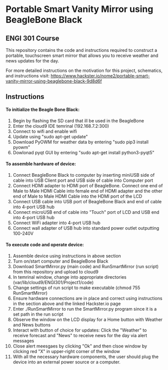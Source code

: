 # Portable Smart Vanity Mirror using BeagleBone Black
## ENGI 301 Course

This repository contains the code and instructions required to construct a portable, touchscreen smart mirror that allows you to receive weather and news updates for the day.

For more detailed instructions on the motivation for this project, schematics, and instructions visit: https://www.hackster.io/nome2/portable-smart-vanity-mirror-using-beaglebone-black-9d8d6f

## Instructions

#### To initialize the Beagle Bone Black:
1) Begin by flashing the SD card that ill be used in the BeagleBone
2) Enter the cloud9 IDE temrinal (192.168.7.2:300)
3) Connect to wifi and enable wifi
4) Update using "sudo apt-get update"
5) Download PyOWM for weather data by entering "sudo pip3 install pyowm"
6) Dowlonad pyqt GUI by entering "sudo apt-get install python3-pyqt5"

#### To assemble hardware of device:
1) Connect BeagleBone Black to computer by inserting miniUSB side of cable into USB Client port and USB side of cable into Computer port
2) Connect HDMI adapter to HDMI port of BeagleBone. Connect one end of Male to Male HDMI Cable into female end of HDMI adapter and the other end of Male to Male HDMI Cable into the HDMI port of the LCD 
3) Connect USB cable into USB port of BeagleBone Black and end of cable into 4-port USB hub
4) Connect microUSB end of cable into "Touch" port of LCD and USB end into 4-port USB hub
5) Connect WiFi adapter into 4-port USB hub
6) Connect wall adapter of USB hub into standard power outlet outputting 100-240V

#### To execute code and operate device:
1) Assemble device using instructions in above section
2) Turn on/start computer and BeagleBone Black
3) Download SmartMirror.py (main code) and RunSmartMirror (run script) from this repository and upload to cloud9
4) In temrinal window, change into appropriate directories (var/lib/cloud9/ENGI301/Project1/code)
5) Change settings of run script to make executable (chmod 755 RunSmartMirror)
6) Ensure hardware connections are in place and correct using instructions in the section above and the linked Hackster.io page
7) Enter ./RunSmartMirror to run the SmartMirror.py program since it is a set path in the run script
8) Observe the window on the LCD display for a Home button with Weather and News buttons
9) Interact with button of choice for updates: Click the "Weather" to receive forecast and "News" to receive news for the day via alert messages
10) Close alert meesgaes by clicking "Ok" and then clsoe window by clicking red "X" in upper-right corner of the window
11) With all the necessary hardware components, the user should plug the device into an external power source or a computer.
